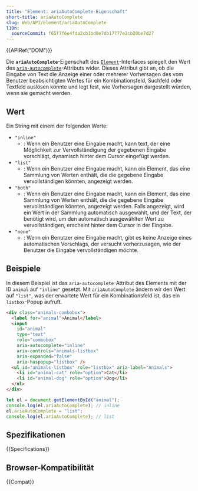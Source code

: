 ```yaml
---
title: "Element: ariaAutoComplete-Eigenschaft"
short-title: ariaAutoComplete
slug: Web/API/Element/ariaAutoComplete
l10n:
  sourceCommit: f65f7f6e4fda2cb1bd0e7db17777e2cb20be7d27
---
```


{{APIRef("DOM")}}

Die **`ariaAutoComplete`**-Eigenschaft des [`Element`](/de/docs/Web/API/Element)-Interfaces spiegelt den Wert des [`aria-autocomplete`](/de/docs/Web/Accessibility/ARIA/Reference/Attributes/aria-autocomplete)-Attributs wider. Dieses Attribut gibt an, ob die Eingabe von Text die Anzeige einer oder mehrerer Vorhersagen des vom Benutzer beabsichtigten Wertes für ein Kombinationsfeld, Suchfeld oder Textfeld auslösen könnte und legt fest, wie Vorhersagen dargestellt würden, wenn sie gemacht werden.

## Wert

Ein String mit einem der folgenden Werte:

- `"inline"`
  - : Wenn ein Benutzer eine Eingabe macht, kann text, der eine Möglichkeit zur Vervollständigung der gegebenen Eingabe vorschlägt, dynamisch hinter dem Cursor eingefügt werden.
- `"list"`
  - : Wenn ein Benutzer eine Eingabe macht, kann ein Element, das eine Sammlung von Werten enthält, die die gegebene Eingabe vervollständigen könnten, angezeigt werden.
- `"both"`
  - : Wenn ein Benutzer eine Eingabe macht, kann ein Element, das eine Sammlung von Werten enthält, die die gegebene Eingabe vervollständigen könnten, angezeigt werden. Falls angezeigt, wird ein Wert in der Sammlung automatisch ausgewählt, und der Text, der benötigt wird, um den automatisch ausgewählten Wert zu vervollständigen, erscheint hinter dem Cursor in der Eingabe.
- `"none"`
  - : Wenn ein Benutzer eine Eingabe macht, gibt es keine Anzeige eines automatischen Vorschlags, der versucht vorherzusagen, wie der Benutzer die Eingabe vervollständigen möchte.

## Beispiele

In diesem Beispiel ist das `aria-autocomplete`-Attribut des Elements mit der ID `animal` auf `"inline"` gesetzt. Mit `ariaAutoComplete` ändern wir den Wert auf `"list"`, was der erwartete Wert für ein Kombinationsfeld ist, das ein `listbox`-Popup aufruft.

```html
<div class="animals-combobox">
  <label for="animal">Animal</label>
  <input
    id="animal"
    type="text"
    role="combobox"
    aria-autocomplete="inline"
    aria-controls="animals-listbox"
    aria-expanded="false"
    aria-haspopup="listbox" />
  <ul id="animals-listbox" role="listbox" aria-label="Animals">
    <li id="animal-cat" role="option">Cat</li>
    <li id="animal-dog" role="option">Dog</li>
  </ul>
</div>
```

```js
let el = document.getElementById("animal");
console.log(el.ariaAutoComplete); // inline
el.ariaAutoComplete = "list";
console.log(el.ariaAutoComplete); // list
```

## Spezifikationen

{{Specifications}}

## Browser-Kompatibilität

{{Compat}}
